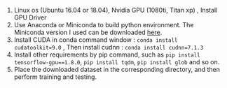 1. Linux os (Ubuntu 16.04 or 18.04), Nvidia GPU (1080ti, Titan xp) , Install GPU Driver  
2. Use Anaconda or Miniconda to build python environment. The Miniconda version I used can be downloaded [here](https://github.com/TachibanaYoshino/AnimeGAN/releases/tag/Miniconda).  
3. Install CUDA in conda command window : `conda install cudatoolkit=9.0` , Then install cudnn : `conda install cudnn=7.1.3`  
4. Install other requirements by pip command, such as `pip install tensorflow-gpu==1.8.0`, `pip install tqdm`, `pip install glob` and so on.  
5. Place the downloaded dataset in the corresponding directory, and then perform training and testing.  

